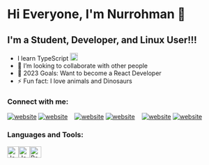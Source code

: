 # Hi Everyone, I'm Nurrohman 👋
## I'm a Student, Developer, and Linux User!!!
-  <span align="center">I learn TypeScript</span> <img  alt="JavaScript" height="18px" width="18px" src="https://api.iconify.design/logos:typescript-icon.svg" />
-  👯 I’m looking to collaborate with other people
-  🥅 2023 Goals: Want to become a React Developer
-  ⚡ Fun fact: I love animals and Dinosaurs

### Connect with me:

<!-- [![website](./img/globe-light.svg)](https://codestackr.com#gh-light-mode-only)
[![website](./img/globe-dark.svg)](https://codestackr.com#gh-dark-mode-only)
&nbsp;&nbsp; -->

[![website](./img/twitter-light.svg)](https://twitter.com/NMarduki68034#gh-light-mode-only)
[![website](./img/twitter-dark.svg)](https://twitter.com/NMarduki68034#gh-dark-mode-only)
&nbsp;&nbsp;
[![website](./img/linkedin-light.svg)](https://www.linkedin.com/in/nurrohman-marduki-917708226#gh-light-mode-only)
[![website](./img/linkedin-dark.svg)](https://www.linkedin.com/in/nurrohman-marduki-917708226#gh-dark-mode-only)
&nbsp;&nbsp;
[![website](./img/instagram-light.svg)](https://www.instagram.com/nuri_is_coming#gh-light-mode-only)
[![website](./img/instagram-dark.svg)](https://www.instagram.com/nuri_is_coming#gh-dark-mode-only)

<!-- https://t.me/NurrohmanMarduki -->

### Languages and Tools:

<div style="display:flex;">
  <img  alt="JavaScript" width="26px" src="https://cdn.jsdelivr.net/gh/devicons/devicon/icons/javascript/javascript-original.svg"  />
<img  alt="JavaScript" width="26px" src="https://api.iconify.design/logos:typescript-icon.svg"  />
<img  alt="React" width="26px" src="https://cdn.jsdelivr.net/gh/devicons/devicon/icons/react/react-original.svg"  />

</div>

<br/>
<br/>

